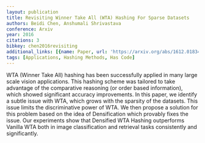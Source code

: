 ```yaml
---
layout: publication
title: Revisiting Winner Take All (WTA) Hashing For Sparse Datasets
authors: Beidi Chen, Anshumali Shrivastava
conference: Arxiv
year: 2016
citations: 3
bibkey: chen2016revisiting
additional_links: [{name: Paper, url: 'https://arxiv.org/abs/1612.01834'}]
tags: [Applications, Hashing Methods, Has Code]
---
```

WTA (Winner Take All) hashing has been successfully applied in many large
scale vision applications. This hashing scheme was tailored to take advantage
of the comparative reasoning (or order based information), which showed
significant accuracy improvements. In this paper, we identify a subtle issue
with WTA, which grows with the sparsity of the datasets. This issue limits the
discriminative power of WTA. We then propose a solution for this problem based
on the idea of Densification which provably fixes the issue. Our experiments
show that Densified WTA Hashing outperforms Vanilla WTA both in image
classification and retrieval tasks consistently and significantly.